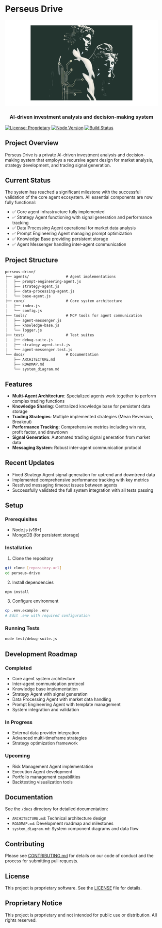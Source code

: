 # Perseus Drive

<div align="center">
  <img src="docs/assets/perseus-logo.png" alt="Perseus Drive" width="800">
  <h3>AI-driven investment analysis and decision-making system</h3>
</div>

[![License: Proprietary](https://img.shields.io/badge/License-Proprietary-red.svg)](LICENSE)
[![Node Version](https://img.shields.io/badge/node-%3E%3D16.0.0-brightgreen.svg)](package.json)
[![Build Status](https://img.shields.io/badge/build-passing-brightgreen.svg)](test/debug-suite.js)

## Project Overview
Perseus Drive is a private AI-driven investment analysis and decision-making system that employs a recursive agent design for market analysis, strategy development, and trading signal generation.

## Current Status
The system has reached a significant milestone with the successful validation of the core agent ecosystem. All essential components are now fully functional:

- ✅ Core agent infrastructure fully implemented
- ✅ Strategy Agent functioning with signal generation and performance tracking
- ✅ Data Processing Agent operational for market data analysis
- ✅ Prompt Engineering Agent managing prompt optimization
- ✅ Knowledge Base providing persistent storage
- ✅ Agent Messenger handling inter-agent communication

## Project Structure
```
perseus-drive/
├── agents/                 # Agent implementations
│   ├── prompt-engineering-agent.js
│   ├── strategy-agent.js
│   ├── data-processing-agent.js
│   └── base-agent.js
├── core/                   # Core system architecture
│   ├── index.js
│   └── config.js
├── tools/                  # MCP tools for agent communication
│   ├── agent-messenger.js
│   ├── knowledge-base.js
│   └── logger.js
├── test/                   # Test suites 
│   ├── debug-suite.js
│   ├── strategy-agent.test.js
│   └── agent-messenger.test.js
└── docs/                   # Documentation
    ├── ARCHITECTURE.md
    ├── ROADMAP.md
    └── system_diagram.md
```

## Features
- **Multi-Agent Architecture**: Specialized agents work together to perform complex trading functions
- **Knowledge Sharing**: Centralized knowledge base for persistent data storage
- **Trading Strategies**: Multiple implemented strategies (Mean Reversion, Breakout)
- **Performance Tracking**: Comprehensive metrics including win rate, profit factor, and drawdown
- **Signal Generation**: Automated trading signal generation from market data
- **Messaging System**: Robust inter-agent communication protocol

## Recent Updates
- Fixed Strategy Agent signal generation for uptrend and downtrend data
- Implemented comprehensive performance tracking with key metrics
- Resolved messaging timeout issues between agents
- Successfully validated the full system integration with all tests passing

## Setup

### Prerequisites
- Node.js (v16+)
- MongoDB (for persistent storage)

### Installation
1. Clone the repository
```bash
git clone [repository-url]
cd perseus-drive
```

2. Install dependencies
```bash
npm install
```

3. Configure environment
```bash
cp .env.example .env
# Edit .env with required configuration
```

### Running Tests
```bash
node test/debug-suite.js
```

## Development Roadmap

### Completed
- Core agent system architecture 
- Inter-agent communication protocol
- Knowledge base implementation
- Strategy Agent with signal generation
- Data Processing Agent with market data handling
- Prompt Engineering Agent with template management
- System integration and validation

### In Progress
- External data provider integration
- Advanced multi-timeframe strategies
- Strategy optimization framework

### Upcoming
- Risk Management Agent implementation
- Execution Agent development
- Portfolio management capabilities
- Backtesting visualization tools

## Documentation
See the `/docs` directory for detailed documentation:
- `ARCHITECTURE.md`: Technical architecture design
- `ROADMAP.md`: Development roadmap and milestones
- `system_diagram.md`: System component diagrams and data flow

## Contributing
Please see [CONTRIBUTING.md](CONTRIBUTING.md) for details on our code of conduct and the process for submitting pull requests.

## License
This project is proprietary software. See the [LICENSE](LICENSE) file for details.

## Proprietary Notice
This project is proprietary and not intended for public use or distribution. All rights reserved. 